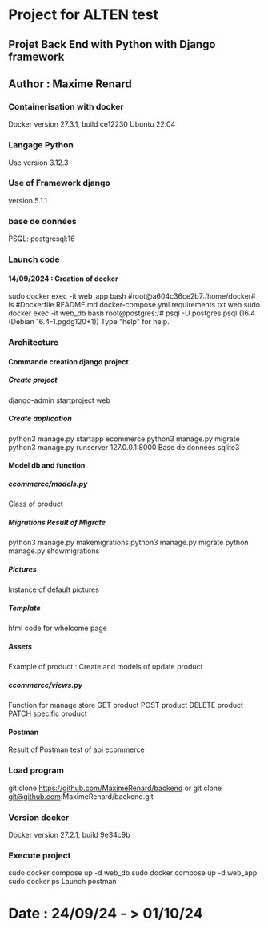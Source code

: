 # Project for ALTEN test
## Projet Back End with Python with Django framework
## Author : Maxime Renard


### Containerisation with docker
Docker version 27.3.1, build ce12230
Ubuntu 22.04
### Langage Python 
Use version 3.12.3
### Use of Framework django
version 5.1.1
### base de données 
PSQL: postgresql:16

### Launch code 
#### 14/09/2024 : Creation of docker
sudo docker exec -it web_app bash
#root@a604c36ce2b7:/home/docker# ls
#Dockerfile  README.md  docker-compose.yml  requirements.txt  web
sudo docker exec -it web_db bash
root@postgres:/# psql -U postgres
psql (16.4 (Debian 16.4-1.pgdg120+1))
Type "help" for help.
### Architecture
#### Commande creation django project
##### Create project
django-admin startproject web
##### Create application
python3 manage.py startapp ecommerce
python3 manage.py migrate
python3 manage.py runserver 127.0.0.1:8000
Base de données sqlite3 

####  Model db and function
##### ecommerce/models.py
Class of product
##### Migrations Result of Migrate
python3 manage.py makemigrations
python3 manage.py migrate
python manage.py showmigrations
##### Pictures 
Instance of default pictures
##### Template
html code for whelcome page
##### Assets
Example of product : Create and models of update product

##### ecommerce/views.py
Function for manage store
GET product
POST product
DELETE product
PATCH specific product
#### Postman 
Result of Postman test of api ecommerce


### Load program
git clone https://github.com/MaximeRenard/backend
or 
git clone git@github.com:MaximeRenard/backend.git
### Version docker
Docker version 27.2.1, build 9e34c9b
### Execute project
sudo docker compose up -d web_db
sudo docker compose up -d web_app
sudo docker ps
Launch postman

# Date : 24/09/24 - > 01/10/24
